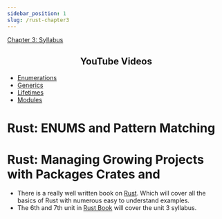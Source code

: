 ```yaml
---
sidebar_position: 1
slug: /rust-chapter3
---
```


[Chapter 3: Syllabus](./rust-unit3)
<center>
<h2> YouTube Videos </h2>
</center>

- [Enumerations](https://www.youtube.com/watch?v=N28mGv1L8EM&list=PLLqEtX6ql2EyPAZ1M2_C0GgVd4A-_L4_5&index=11)
- [Generics](https://www.youtube.com/watch?v=nvur2Ast8hE&list=PLLqEtX6ql2EyPAZ1M2_C0GgVd4A-_L4_5&index=12)
- [Lifetimes](https://www.youtube.com/watch?v=1QoT9fmPYr8&list=PLLqEtX6ql2EyPAZ1M2_C0GgVd4A-_L4_5&index=14)
- [Modules](https://www.youtube.com/watch?v=5RPXgDQrjio&list=PLai5B987bZ9CoVR-QEIN9foz4QCJ0H2Y8&index=7)


# Rust: ENUMS and Pattern Matching

# Rust: Managing Growing Projects with Packages Crates and

- There is a really well written book on [Rust](https://doc.rust-lang.org/book/). Which will cover all the basics of Rust with numerous easy to understand examples.
- The 6th and 7th unit in [Rust Book](https://doc.rust-lang.org/book/) will cover the unit 3 syllabus.
